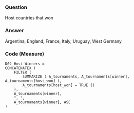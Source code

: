 ### Question
Host countries that won

### Answer
Argentina, England, France, Italy, Uruguay, West Germany

### Code (Measure)

```
D02 Host Winners = 
CONCATENATEX (
    FILTER (
        SUMMARIZE ( A_tournaments, A_tournaments[winner], A_tournaments[host_won] ),
        A_tournaments[host_won] = TRUE ()
    ),
    A_tournaments[winner],
    ", ",
    A_tournaments[winner], ASC
)
```
